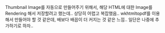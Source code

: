 Thumbnail Image를 자동으로 만들어주기 위해서, 해당 HTML에 대한 Image를 Rendering 해서 저장할려고 했는데..
상당히 어렵고 복잡했음..
wkhtmltopdf를 이용해서 만들어야 할 것 같은데, 배보다 배꼽이 더 커지는 것 같은 느낌..
일단은 나중에 추가하기로 하자..
